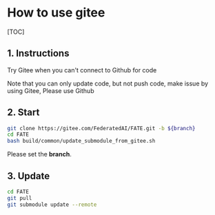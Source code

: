 # How to use gitee

[TOC]

## 1. Instructions

Try Gitee when you can't connect to Github for code

Note that you can only update code, but not push code, make issue by using Gitee, Please use Github

## 2. Start

```bash
git clone https://gitee.com/FederatedAI/FATE.git -b ${branch}
cd FATE
bash build/common/update_submodule_from_gitee.sh
```

Please set the **branch**.

## 3. Update

```bash
cd FATE
git pull
git submodule update --remote
```
